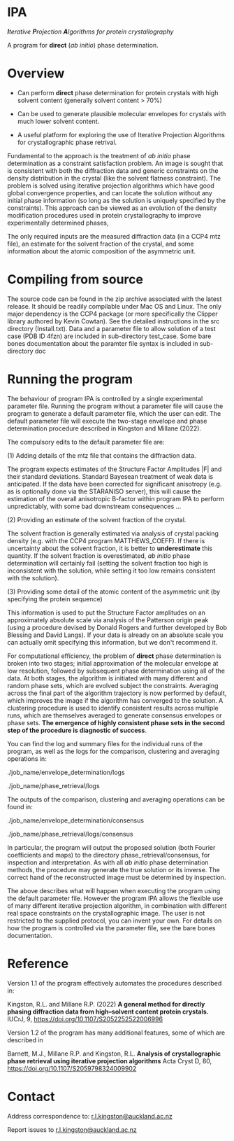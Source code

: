 # IPA 
***I**terative **P**rojection **A**lgorithms for protein crystallography*

A program for **direct** (*ab initio*) phase determination.


# Overview

+ Can perform **direct** phase determination for protein crystals with high solvent content (generally solvent content > 70%)

+ Can be used to generate plausible molecular envelopes for crystals with much lower solvent content.

+ A useful platform for exploring the use of Iterative Projection Algorithms for crystallographic phase retrival.

Fundamental to the approach is the treatment of *ab initio* phase determination as a constraint satisfaction problem. An image is sought that is consistent with both the diffraction data and generic constraints on the density distribution in the crystal (like the solvent flatness constraint). The problem is solved using iterative projection algorithms which have good global convergence properties, and can locate the solution without any initial phase information (so long as the solution is uniquely specified by the constraints). This approach can be viewed as an evolution of the density modification procedures used in protein crystallography to improve experimentally determined phases, 

The only required inputs are the measured diffraction data (in a CCP4 mtz file), an estimate for the solvent fraction of the crystal, and some information about the atomic composition of the asymmetric unit.


# Compiling from source

The source code can be found in the zip archive associated with the latest release.  It should be readily compilable under Mac OS and Linux.  The only major dependency is the CCP4 package (or more specifically the Clipper library authored by Kevin Cowtan). See the detailed instructions in the src directory (Install.txt). Data and a parameter file to allow solution of a test case (PDB ID 4fzn) are included in sub-directory test_case. Some bare bones documentation about the paramter file syntax is included in sub-directory doc


# Running the program

The behaviour of program IPA is controlled by a single experimental parameter file. Running the program without a parameter file will cause the program to generate a default parameter file, which the user can edit. The default parameter file will execute the two-stage envelope and phase determination procedure described in Kingston and Millane (2022). 

The compulsory edits to the default parameter file are:

(1) Adding details of the mtz file that contains the diffraction data.

The program expects estimates of the Structure Factor Amplitudes |F| and their standard deviations. Standard Bayesean treatment of weak data  is anticipated. If the data have been corrected for significant anisotropy (e.g. as is optionally done via the STARANISO server), this will cause the estimation of the overall anisotropic B-factor within program IPA to perform unpredictably, with some bad downstream consequences ...

(2) Providing an estimate of the solvent fraction of the crystal. 

The solvent fraction is generally estimated via analysis of crystal packing density (e.g. with the CCP4 program MATTHEWS_COEFF). If there is uncertainty about the solvent fraction, it is better to **underestimate** this quantity. If the solvent fraction is overestimated, *ab initio* phase determination will certainly fail (setting the solvent fraction too high is inconsistent with the solution, while setting it too low remains consistent with the solution).

(3) Providing some detail of the atomic content of the asymmetric unit (by specifying the protein sequence)

This information is used to put the Structure Factor amplitudes on an approximately absolute scale via analysis of the Patterson origin peak (using a procedure devised by Donald Rogers and further developed by Bob Blessing and David Langs). If your data is already on an absolute scale you can actually omit specifying this information, but we don't recommend it. 


For computational efficiency, the problem of **direct** phase determination is broken into two stages; initial approximation of the molecular envelope at low resolution, followed by subsequent phase determination using all of the data. At both stages, the algorithm is initiated with many different and random phase sets, which are evolved subject the constraints. Averaging across the final part of the algorithm trajectory is now performed by default, which improves the image if the algorithm has converged to the solution.  A clustering procedure is used to identify consistent results across multiple runs, which are themselves averaged to generate consensus envelopes or phase sets. **The emergence of highly consistent phase sets in the second step of the procedure is diagnostic of success**.

You can find the log and summary files for the individual runs of the program, as well as the logs for the comparison, clustering and averaging operations in:

./job_name/envelope_determination/logs

./job_name/phase_retrieval/logs
 
The outputs of the  comparison, clustering and averaging operations can be found in:

./job_name/envelope_determination/consensus

./job_name/phase_retrieval/logs/consensus


In particular, the program will output the proposed solution (both Fourier coefficients and maps) to the directory phase_retrieval/consensus, for inspection and interpretation. As with all *ab initio* phase determination methods, the procedure may generate the true solution or its inverse. The correct hand of the reconstructed image must be determined by inspection. 


The above describes what will happen when executing the program using the default parameter file. However the program IPA allows the flexible use of many different iterative projection algorithm, in combination with different real space constraints on the crystallographic image. The user is not restricted to the supplied protocol, you can invent your own. For details on how the program is controlled via the parameter file, see the bare bones documentation. 


# Reference

Version 1.1 of the program effectively automates the procedures described in:

Kingston, R.L. and Millane R.P. (2022) **A general method for directly phasing diffraction data from high–solvent content protein crystals.** IUCrJ, 9, https://doi.org/10.1107/S2052252522006996

Version 1.2 of the program  has many additional features, some of which are described in

Barnett, M.J., Millane R.P. and Kingston, R.L. **Analysis of crystallographic phase retrieval using iterative projection algorithms** Acta Cryst D, 80, https://doi.org/10.1107/S2059798324009902



# Contact

Address correspondence to: r.l.kingston@auckland.ac.nz

Report issues to r.l.kingston@auckland.ac.nz
